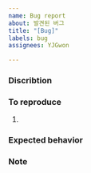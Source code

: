 ```yaml
---
name: Bug report
about: 발견된 버그
title: "[Bug]"
labels: bug
assignees: YJGwon

---
```


### Discribtion
<!--버그에 대한 간략한 설명-->


### To reproduce
<!--버그 재현 방법-->
1. 

### Expected behavior
<!--기대 동작-->

### Note
<!--추가로 덧붙일 내용-->
